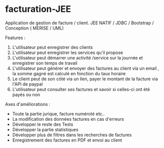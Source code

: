 # facturation-JEE

Application de gestion de facture / client. JEE NATIF / JDBC / Bootstrap / Conception ( MERISE / UML)

Features :

1. L'utilisateur peut enregistrer des clients
2. L'utilisateur peut enregistrer les services qu'il propose
3. L'utilisateur peut démarrer une activité /service sur la journée et enregistrer son temps de travail
4. L'utilisateur peut générer et envoyer des factures au client via un email , la somme gagné est calculé en fonction du taux horaire
5. Le client peut de son côté via un lien, payer le montant de la facture via l'API de paypal
6. L'utilisateur peut consulter ses factures et savoir si celles-ci ont été payés ou non

Axes d'améliorations :

- Toute la partie jurique, facture numéroté etc..
- La modification des données factures en cas d'erreurs
- Développer le reste des Tests
- Développer la partie statistiques
- Développer plus de filtres dans les recherches de factures
- Enregistrement des factures en PDF et envoi au client
